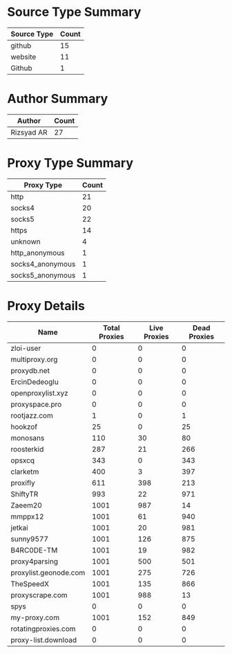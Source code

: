 # Source Type Summary

| Source Type | Count |
|-------------|-------|
| github | 15 |
| website | 11 |
| Github | 1 |


# Author Summary

| Author | Count |
|--------|-------|
| Rizsyad AR | 27 |


# Proxy Type Summary

| Proxy Type | Count |
|------------|-------|
| http | 21 |
| socks4 | 20 |
| socks5 | 22 |
| https | 14 |
| unknown | 4 |
| http_anonymous | 1 |
| socks4_anonymous | 1 |
| socks5_anonymous | 1 |


# Proxy Details

| Name | Total Proxies | Live Proxies | Dead Proxies |
|------|---------------|--------------|---------------|
| zloi-user | 0 | 0 | 0 |
| multiproxy.org | 0 | 0 | 0 |
| proxydb.net | 0 | 0 | 0 |
| ErcinDedeoglu | 0 | 0 | 0 |
| openproxylist.xyz | 0 | 0 | 0 |
| proxyspace.pro | 0 | 0 | 0 |
| rootjazz.com | 1 | 0 | 1 |
| hookzof | 25 | 0 | 25 |
| monosans | 110 | 30 | 80 |
| roosterkid | 287 | 21 | 266 |
| opsxcq | 343 | 0 | 343 |
| clarketm | 400 | 3 | 397 |
| proxifly | 611 | 398 | 213 |
| ShiftyTR | 993 | 22 | 971 |
| Zaeem20 | 1001 | 987 | 14 |
| mmppx12 | 1001 | 61 | 940 |
| jetkai | 1001 | 20 | 981 |
| sunny9577 | 1001 | 126 | 875 |
| B4RC0DE-TM | 1001 | 19 | 982 |
| proxy4parsing | 1001 | 500 | 501 |
| proxylist.geonode.com | 1001 | 275 | 726 |
| TheSpeedX | 1001 | 135 | 866 |
| proxyscrape.com | 1001 | 988 | 13 |
| spys | 0 | 0 | 0 |
| my-proxy.com | 1001 | 152 | 849 |
| rotatingproxies.com | 0 | 0 | 0 |
| proxy-list.download | 0 | 0 | 0 |
